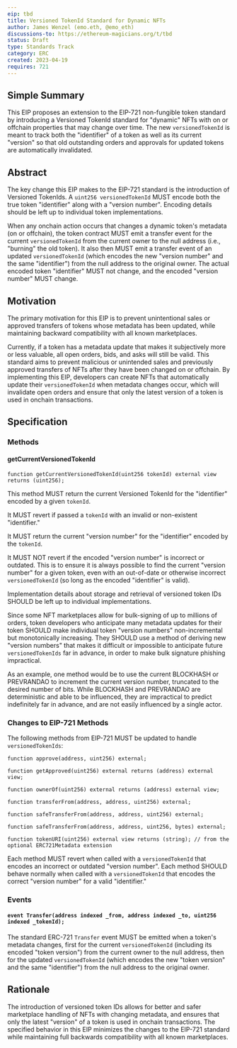 ```yaml
---
eip: tbd
title: Versioned TokenId Standard for Dynamic NFTs
author: James Wenzel (emo.eth, @emo_eth)
discussions-to: https://ethereum-magicians.org/t/tbd
status: Draft
type: Standards Track
category: ERC
created: 2023-04-19
requires: 721
---
```


## Simple Summary
This EIP proposes an extension to the EIP-721 non-fungible token standard by introducing a Versioned TokenId standard for "dynamic" NFTs with on or offchain properties that may change over time. The new `versionedTokenId` is meant to track both the "identifier" of a token as well as its current "version" so that old outstanding orders and approvals for updated tokens are automatically invalidated.

## Abstract
The key change this EIP makes to the EIP-721 standard is the introduction of Versioned TokenIds. A `uint256 versionedTokenId` MUST encode both the true token "identifier" along with a "version number". Encoding details should be left up to individual token implementations.

When any onchain action occurs that changes a dynamic token's metadata (on or offchain), the token contract MUST emit a transfer event for the current `versionedTokenId` from the current owner to the null address (i.e., "burning" the old token). It also then MUST emit a transfer event of an updated `versionedTokenId` (which encodes the new "version number" and the same "identifier") from the null address to the original owner. The actual encoded token "identifier" MUST not change, and the encoded "version number" MUST change.

## Motivation
The primary motivation for this EIP is to prevent unintentional sales or approved transfers of tokens whose metadata has been updated, while maintaining backward compatibility with all known marketplaces. 

Currently, if a token has a metadata update that makes it subjectively more or less valuable, all open orders, bids, and asks will still be valid. This standard aims to prevent malicious or unintended sales and previously approved transfers of NFTs after they have been changed on or offchain. By implementing this EIP, developers can create NFTs that automatically update their `versionedTokenId` when metadata changes occur, which will invalidate open orders and ensure that only the latest version of a token is used in onchain transactions.

## Specification

### Methods

#### getCurrentVersionedTokenId

```solidity
function getCurrentVersionedTokenId(uint256 tokenId) external view returns (uint256);
```

This method MUST return the current Versioned TokenId for the "identifier" encoded by a given `tokenId`. 

It MUST revert if passed a `tokenId` with an invalid or non-existent "identifier." 

It MUST return the current "version number" for the "identifier" encoded by the `tokenId`.

It MUST NOT revert if the encoded "version number" is incorrect or outdated. This is to ensure it is always possible to find the current "version number" for a given token, even with an out-of-date or otherwise incorrect `versionedTokenId` (so long as the encoded "identifier" is valid).

Implementation details about storage and retrieval of versioned token IDs SHOULD be left up to individual implementations.


Since some NFT marketplaces allow for bulk-signing of up to millions of orders, token developers who anticipate many metadata updates for their token SHOULD make individual token "version numbers" non-incremental but monotonically increasing. They SHOULD use a method of deriving new "version numbers" that makes it difficult or impossible to anticipate future `versionedTokenIds` far in advance, in order to make bulk signature phishing impractical. 

As an example, one method would be to use the current BLOCKHASH or PREVRANDAO to increment the current version number, truncated to the desired number of bits. While BLOCKHASH and PREVRANDAO are deterministic and able to be influenced, they are impractical to predict indefinitely far in advance, and are not easily influenced by a single actor.


### Changes to EIP-721 Methods
The following methods from EIP-721 MUST be updated to handle `versionedTokenIds`:

```solidity
function approve(address, uint256) external;

function getApproved(uint256) external returns (address) external view;

function ownerOf(uint256) external returns (address) external view;

function transferFrom(address, address, uint256) external;

function safeTransferFrom(address, address, uint256) external;

function safeTransferFrom(address, address, uint256, bytes) external;

function tokenURI(uint256) external view returns (string); // from the optional ERC721Metadata extension
```

Each method MUST revert when called with a `versionedTokenId` that encodes an incorrect or outdated "version number". Each method SHOULD behave normally when called with a `versionedTokenId` that encodes the correct "version number" for a valid "identifier."


### Events

#### `event Transfer(address indexed _from, address indexed _to, uint256 indexed _tokenId);`

The standard ERC-721 `Transfer` event MUST be emitted when a token's metadata changes, first for the current `versionedTokenId` (including its encoded "token version") from the current owner to the null address, then for the updated `versionedTokenId` (which encodes the new "token version" and the same "identifier") from the null address to the original owner.



## Rationale

The introduction of versioned token IDs allows for better and safer marketplace handling of NFTs with changing metadata, and ensures that only the latest "version" of a token is used in onchain transactions. The specified behavior in this EIP minimizes the changes to the EIP-721 standard while maintaining full backwards compatibility with all known marketplaces.